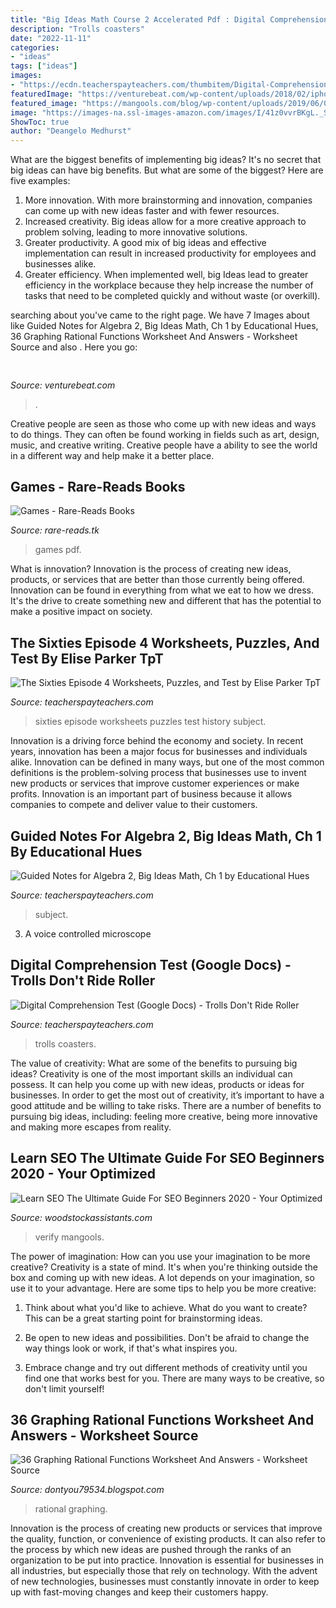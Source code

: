 ```yaml
---
title: "Big Ideas Math Course 2 Accelerated Pdf : Digital Comprehension Test (google Docs)"
description: "Trolls coasters"
date: "2022-11-11"
categories:
- "ideas"
tags: ["ideas"]
images:
- "https://ecdn.teacherspayteachers.com/thumbitem/Digital-Comprehension-Test-Google-Docs-Trolls-Don-t-Ride-Roller-Coasters-5662039-1591633059/original-5662039-2.jpg"
featuredImage: "https://venturebeat.com/wp-content/uploads/2018/02/iphone_x_plus_digitizer.jpg?w=499"
featured_image: "https://mangools.com/blog/wp-content/uploads/2019/06/03-verify.png"
image: "https://images-na.ssl-images-amazon.com/images/I/41z0vvrBKgL._SX404_BO1,204,203,200_.jpg"
ShowToc: true
author: "Deangelo Medhurst"
---
```



What are the biggest benefits of implementing big ideas?
It's no secret that big ideas can have big benefits. But what are some of the biggest? Here are five examples: 
1. More innovation. With more brainstorming and innovation, companies can come up with new ideas faster and with fewer resources. 
2. Increased creativity. Big ideas allow for a more creative approach to problem solving, leading to more innovative solutions. 
3. Greater productivity. A good mix of big ideas and effective implementation can result in increased productivity for employees and businesses alike. 
4. Greater efficiency. When implemented well, big Ideas lead to greater efficiency in the workplace because they help increase the number of tasks that need to be completed quickly and without waste (or overkill).

	

		
searching about  you've came to the right page. We have 7 Images about  like Guided Notes for Algebra 2, Big Ideas Math, Ch 1 by Educational Hues, 36 Graphing Rational Functions Worksheet And Answers - Worksheet Source and also . Here you go:
		
    
## 

<img loading=lazy src="https://venturebeat.com/wp-content/uploads/2018/02/iphone_x_plus_digitizer.jpg?w=499" onerror="this.onerror=null;this.src='https://tse3.mm.bing.net/th?id=OIP.R3A-roaQ30_whC-sdJRS2QHaI7&amp;pid=15.1';" alt="">

_Source: venturebeat.com_

>. 

	

Creative people are seen as those who come up with new ideas and ways to do things. They can often be found working in fields such as art, design, music, and creative writing. Creative people have a ability to see the world in a different way and help make it a better place.

    
## Games - Rare-Reads Books

<img loading=lazy src="https://images-na.ssl-images-amazon.com/images/I/41z0vvrBKgL._SX404_BO1,204,203,200_.jpg" onerror="this.onerror=null;this.src='https://tse3.mm.bing.net/th?id=OIP.oXP7ZCyai994fskCjCOzrgAAAA&amp;pid=15.1';" alt="Games - Rare-Reads Books">

_Source: rare-reads.tk_

>games pdf. 

	

What is innovation?
Innovation is the process of creating new ideas, products, or services that are better than those currently being offered. Innovation can be found in everything from what we eat to how we dress. It's the drive to create something new and different that has the potential to make a positive impact on society.

    
## The Sixties Episode 4 Worksheets, Puzzles, And Test By Elise Parker TpT

<img loading=lazy src="https://ecdn.teacherspayteachers.com/thumbitem/The-Sixties-Episode-4-Worksheets-Puzzles-and-Test-3164741-1499343843/original-3164741-3.jpg" onerror="this.onerror=null;this.src='https://tse2.mm.bing.net/th?id=OIP.CaaknMJhcj5Eulzya-krFAAAAA&amp;pid=15.1';" alt="The Sixties Episode 4 Worksheets, Puzzles, and Test by Elise Parker TpT">

_Source: teacherspayteachers.com_

>sixties episode worksheets puzzles test history subject. 

	

Innovation is a driving force behind the economy and society. In recent years, innovation has been a major focus for businesses and individuals alike. Innovation can be defined in many ways, but one of the most common definitions is the problem-solving process that businesses use to invent new products or services that improve customer experiences or make profits. Innovation is an important part of business because it allows companies to compete and deliver value to their customers.

    
## Guided Notes For Algebra 2, Big Ideas Math, Ch 1 By Educational Hues

<img loading=lazy src="https://ecdn.teacherspayteachers.com/thumbitem/Guided-Notes-for-Algebra-2-Big-Ideas-Math-Ch-1-4079107-1537540468/original-4079107-3.jpg" onerror="this.onerror=null;this.src='https://tse3.mm.bing.net/th?id=OIP.x5qxvQaTCmayccTPelEftwAAAA&amp;pid=15.1';" alt="Guided Notes for Algebra 2, Big Ideas Math, Ch 1 by Educational Hues">

_Source: teacherspayteachers.com_

>subject. 

	

3. A voice controlled microscope

    
## Digital Comprehension Test (Google Docs) - Trolls Don&#039;t Ride Roller

<img loading=lazy src="https://ecdn.teacherspayteachers.com/thumbitem/Digital-Comprehension-Test-Google-Docs-Trolls-Don-t-Ride-Roller-Coasters-5662039-1591633059/original-5662039-2.jpg" onerror="this.onerror=null;this.src='https://tse4.mm.bing.net/th?id=OIP.c5Rmmh-NFu3wHAKcXmixvAAAAA&amp;pid=15.1';" alt="Digital Comprehension Test (Google Docs) - Trolls Don&#039;t Ride Roller">

_Source: teacherspayteachers.com_

>trolls coasters. 

	

The value of creativity: What are some of the benefits to pursuing big ideas?
Creativity is one of the most important skills an individual can possess. It can help you come up with new ideas, products or ideas for businesses. In order to get the most out of creativity, it’s important to have a good attitude and be willing to take risks. There are a number of benefits to pursuing big ideas, including: feeling more creative, being more innovative and making more escapes from reality.

    
## Learn SEO The Ultimate Guide For SEO Beginners 2020 - Your Optimized

<img loading=lazy src="https://mangools.com/blog/wp-content/uploads/2019/06/03-verify.png" onerror="this.onerror=null;this.src='https://tse2.mm.bing.net/th?id=OIP.axl04VyDfnr9JoR4oLxtdgHaF9&amp;pid=15.1';" alt="Learn SEO The Ultimate Guide For SEO Beginners 2020 - Your Optimized">

_Source: woodstockassistants.com_

>verify mangools. 

	

The power of imagination: How can you use your imagination to be more creative?
Creativity is a state of mind. It's when you're thinking outside the box and coming up with new ideas. A lot depends on your imagination, so use it to your advantage. Here are some tips to help you be more creative:
1. Think about what you'd like to achieve. What do you want to create? This can be a great starting point for brainstorming ideas.

2. Be open to new ideas and possibilities. Don't be afraid to change the way things look or work, if that's what inspires you.

3. Embrace change and try out different methods of creativity until you find one that works best for you. There are many ways to be creative, so don't limit yourself!

    
## 36 Graphing Rational Functions Worksheet And Answers - Worksheet Source

<img loading=lazy src="https://hhssweet.weebly.com/uploads/1/0/9/4/109496761/5.6_-_notes_key_back.jpeg" onerror="this.onerror=null;this.src='https://tse2.mm.bing.net/th?id=OIP.XFT5ZsIr2hskm2cu97G1DQHaMM&amp;pid=15.1';" alt="36 Graphing Rational Functions Worksheet And Answers - Worksheet Source">

_Source: dontyou79534.blogspot.com_

>rational graphing. 

	

Innovation is the process of creating new products or services that improve the quality, function, or convenience of existing products. It can also refer to the process by which new ideas are pushed through the ranks of an organization to be put into practice. Innovation is essential for businesses in all industries, but especially those that rely on technology. With the advent of new technologies, businesses must constantly innovate in order to keep up with fast-moving changes and keep their customers happy.

